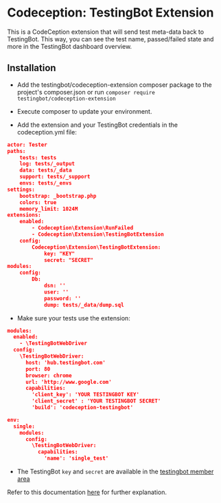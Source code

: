 Codeception: TestingBot Extension
============================

This is a CodeCeption extension that will send test meta-data back to TestingBot.
This way, you can see the test name, passed/failed state and more in the TestingBot dashboard overview.

Installation
--------------

+ Add the testingbot/codeception-extension composer package to the project's composer.json or
run `composer require testingbot/codeception-extension`

+ Execute composer to update your environment.

+ Add the extension and your TestingBot credentials in the codeception.yml file:

```json
actor: Tester
paths:
    tests: tests
    log: tests/_output
    data: tests/_data
    support: tests/_support
    envs: tests/_envs
settings:
    bootstrap: _bootstrap.php
    colors: true
    memory_limit: 1024M
extensions:
    enabled:
        - Codeception\Extension\RunFailed
        - Codeception\Extension\TestingBotExtension
    config:
        Codeception\Extension\TestingBotExtension:
            key: "KEY"
            secret: "SECRET"
modules:
    config:
        Db:
            dsn: ''
            user: ''
            password: ''
            dump: tests/_data/dump.sql

````

+ Make sure your tests use the extension:

```json
modules:
  enabled:
    - \TestingBotWebDriver
  config:
    \TestingBotWebDriver:
      host: 'hub.testingbot.com'
      port: 80
      browser: chrome
      url: 'http://www.google.com'
      capabilities:
        'client_key': 'YOUR TESTINGBOT KEY'
        'client_secret' : 'YOUR TESTINGBOT SECRET'
        'build': 'codeception-testingbot'

env:
  single:
    modules:
      config:
        \TestingBotWebDriver:
          capabilities:
            'name': 'single_test'
```


* The TestingBot `key` and `secret` are available in the [testingbot member area](https://testingbot.com/members/user/edit)

Refer to this documentation [here](http://codeception.com/docs/02-GettingStarted#Configuration) for further explanation.